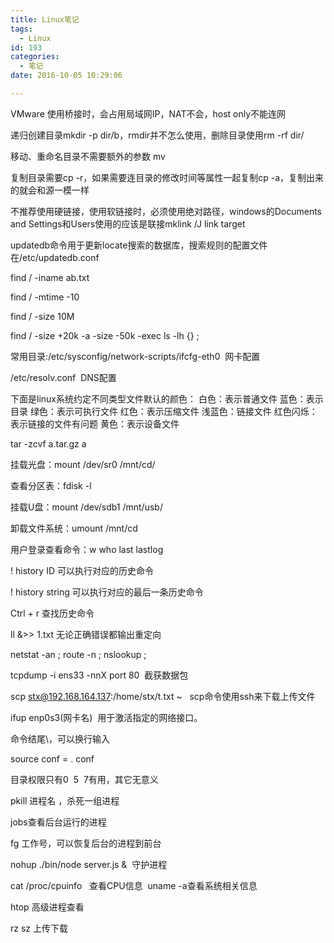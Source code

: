 ```yaml
---
title: Linux笔记
tags:
  - Linux
id: 193
categories:
  - 笔记
date: 2016-10-05 10:29:06

---
```


VMware 使用桥接时，会占用局域网IP，NAT不会，host only不能连网

递归创建目录mkdir -p dir/b，rmdir并不怎么使用，删除目录使用rm -rf dir/

移动、重命名目录不需要额外的参数 mv
<!--more-->

复制目录需要cp -r，如果需要连目录的修改时间等属性一起复制cp -a，复制出来的就会和源一模一样

不推荐使用硬链接，使用软链接时，必须使用绝对路径，windows的Documents and Settings和Users使用的应该是联接mklink /J link target

updatedb命令用于更新locate搜索的数据库，搜索规则的配置文件在/etc/updatedb.conf

find / -iname ab.txt

find / -mtime -10

find / -size 10M

find / -size +20k -a -size -50k -exec ls -lh {} \;

常用目录:/etc/sysconfig/network-scripts/ifcfg-eth0  网卡配置

/etc/resolv.conf  DNS配置

下面是linux系统约定不同类型文件默认的颜色：
白色：表示普通文件
蓝色：表示目录
绿色：表示可执行文件
红色：表示压缩文件
浅蓝色：链接文件
红色闪烁：表示链接的文件有问题
黄色：表示设备文件

tar -zcvf a.tar.gz a

挂载光盘：mount /dev/sr0 /mnt/cd/

查看分区表：fdisk -l

挂载U盘：mount /dev/sdb1 /mnt/usb/

卸载文件系统：umount /mnt/cd

用户登录查看命令：w who last lastlog

! history ID 可以执行对应的历史命令

! history string 可以执行对应的最后一条历史命令

Ctrl + r 查找历史命令

ll &amp;&gt;&gt; 1.txt 无论正确错误都输出重定向

netstat -an ; route -n ; nslookup ;

tcpdump -i ens33 -nnX port 80  截获数据包

scp stx@192.168.164.137:/home/stx/t.txt ~   scp命令使用ssh来下载上传文件

ifup enp0s3(网卡名)  用于激活指定的网络接口。

命令结尾\，可以换行输入

source conf = . conf

目录权限只有0  5  7有用，其它无意义

pkill 进程名 ，杀死一组进程

jobs查看后台运行的进程

fg 工作号，可以恢复后台的进程到前台

nohup ./bin/node server.js &amp;  守护进程

cat /proc/cpuinfo   查看CPU信息  uname -a查看系统相关信息

htop 高级进程查看

rz sz 上传下载